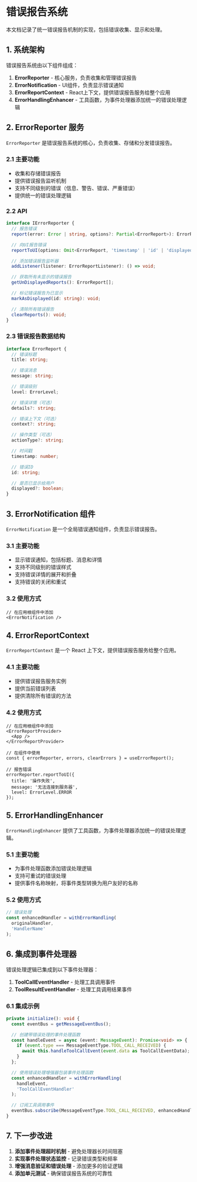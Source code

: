 # 错误报告系统

本文档记录了统一错误报告机制的实现，包括错误收集、显示和处理。

## 1. 系统架构

错误报告系统由以下组件组成：

1. **ErrorReporter** - 核心服务，负责收集和管理错误报告
2. **ErrorNotification** - UI组件，负责显示错误通知
3. **ErrorReportContext** - React上下文，提供错误报告服务给整个应用
4. **ErrorHandlingEnhancer** - 工具函数，为事件处理器添加统一的错误处理逻辑

## 2. ErrorReporter 服务

`ErrorReporter` 是错误报告系统的核心，负责收集、存储和分发错误报告。

### 2.1 主要功能

- 收集和存储错误报告
- 提供错误报告监听机制
- 支持不同级别的错误（信息、警告、错误、严重错误）
- 提供统一的错误处理逻辑

### 2.2 API

```typescript
interface IErrorReporter {
  // 报告错误
  report(error: Error | string, options?: Partial<ErrorReport>): ErrorReport;

  // 向UI报告错误
  reportToUI(options: Omit<ErrorReport, 'timestamp' | 'id' | 'displayed'>): ErrorReport;

  // 添加错误报告监听器
  addListener(listener: ErrorReportListener): () => void;

  // 获取所有未显示的错误报告
  getUnDisplayedReports(): ErrorReport[];

  // 标记错误报告为已显示
  markAsDisplayed(id: string): void;

  // 清除所有错误报告
  clearReports(): void;
}
```

### 2.3 错误报告数据结构

```typescript
interface ErrorReport {
  // 错误标题
  title: string;

  // 错误消息
  message: string;

  // 错误级别
  level: ErrorLevel;

  // 错误详情（可选）
  details?: string;

  // 错误上下文（可选）
  context?: string;

  // 操作类型（可选）
  actionType?: string;

  // 时间戳
  timestamp: number;

  // 错误ID
  id: string;

  // 是否已显示给用户
  displayed?: boolean;
}
```

## 3. ErrorNotification 组件

`ErrorNotification` 是一个全局错误通知组件，负责显示错误报告。

### 3.1 主要功能

- 显示错误通知，包括标题、消息和详情
- 支持不同级别的错误样式
- 支持错误详情的展开和折叠
- 支持错误的关闭和重试

### 3.2 使用方式

```tsx
// 在应用根组件中添加
<ErrorNotification />
```

## 4. ErrorReportContext

`ErrorReportContext` 是一个 React 上下文，提供错误报告服务给整个应用。

### 4.1 主要功能

- 提供错误报告服务实例
- 提供当前错误列表
- 提供清除所有错误的方法

### 4.2 使用方式

```tsx
// 在应用根组件中添加
<ErrorReportProvider>
  <App />
</ErrorReportProvider>

// 在组件中使用
const { errorReporter, errors, clearErrors } = useErrorReport();

// 报告错误
errorReporter.reportToUI({
  title: '操作失败',
  message: '无法连接到服务器',
  level: ErrorLevel.ERROR
});
```

## 5. ErrorHandlingEnhancer

`ErrorHandlingEnhancer` 提供了工具函数，为事件处理器添加统一的错误处理逻辑。

### 5.1 主要功能

- 为事件处理函数添加错误处理逻辑
- 支持可重试的错误处理
- 提供事件名称映射，将事件类型转换为用户友好的名称

### 5.2 使用方式

```typescript
// 错误处理
const enhancedHandler = withErrorHandling(
  originalHandler,
  'HandlerName'
);
```

## 6. 集成到事件处理器

错误处理逻辑已集成到以下事件处理器：

1. **ToolCallEventHandler** - 处理工具调用事件
2. **ToolResultEventHandler** - 处理工具调用结果事件

### 6.1 集成示例

```typescript
private initialize(): void {
  const eventBus = getMessageEventBus();

  // 创建带错误处理的事件处理函数
  const handleEvent = async (event: MessageEvent): Promise<void> => {
    if (event.type === MessageEventType.TOOL_CALL_RECEIVED) {
      await this.handleToolCallEvent(event.data as ToolCallEventData);
    }
  };

  // 使用错误处理增强器包装事件处理函数
  const enhancedHandler = withErrorHandling(
    handleEvent,
    'ToolCallEventHandler'
  );

  // 订阅工具调用事件
  eventBus.subscribe(MessageEventType.TOOL_CALL_RECEIVED, enhancedHandler);
}
```

## 7. 下一步改进

1. **添加事件处理超时机制** - 避免处理器长时间阻塞
2. **实现事件处理状态监控** - 记录错误类型和频率
3. **增强消息验证和错误处理** - 添加更多的验证逻辑
4. **添加单元测试** - 确保错误报告系统的可靠性

